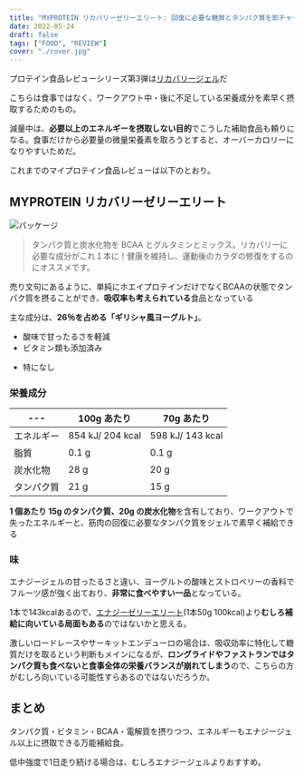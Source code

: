 ```yaml
---
title: "MYPROTEIN リカバリーゼリーエリート: 回復に必要な糖質とタンパク質を即チャージ"
date: 2022-05-24
draft: false
tags: ["FOOD", "REVIEW"]
cover: "./cover.jpg"
---
```


プロテイン食品レビューシリーズ第3弾は[リカバリージェル](https://px.a8.net/svt/ejp?a8mat=3N3PXV+GF7GHE+45DI+BW0YB&a8ejpredirect=https%3A%2F%2Fwww.myprotein.jp%2Fsports-nutrition%2Frecovery-gel-elite%2F11214831.html)だ

こちらは食事ではなく、ワークアウト中・後に不足している栄養成分を素早く摂取するためのもの。

減量中は、**必要以上のエネルギーを摂取しない目的**でこうした補助食品も頼りになる。食事だけから必要量の微量栄養素を取ろうとすると、オーバーカロリーになりやすいためだ。

これまでのマイプロテイン食品レビューは以下のとおり。

<LinkBox url="https://blog.gensobunya.net/post/2022/05/myprotein_protein_spread/" />

<LinkBox url="https://blog.gensobunya.net/post/2022/05/protein_granola/" />

<LinkBox url="https://blog.gensobunya.net/post/2022/02/mp_lean_cookie/" />

## MYPROTEIN リカバリーゼリーエリート

![パッケージ](/cover.jpg)

> タンパク質と炭水化物を BCAA とグルタミンとミックス。リカバリーに必要な成分がこれ１本に！健康を維持し、運動後のカラダの修復をするのにオススメです。

売り文句にあるように、単純にホエイプロテインだけでなくBCAAの状態でタンパク質を摂ることができ、**吸収率も考えられている**食品となっている

主な成分は、**26％を占める「ギリシャ風ヨーグルト」**。

<PositiveBox>

- 酸味で甘ったるさを軽減
- ビタミン類も添加済み

</PositiveBox>

<NegativeBox>

- 特になし

</NegativeBox>

### 栄養成分

<InArticleTable>

| --- | 100g あたり | 70g あたり |
|-------|------------------|-------------------|
| エネルギー | 854 kJ/ 204 kcal | 598 kJ/ 143 kcal |
| 脂質 | 0.1 g | 0.1 g |
| 炭水化物 | 28 g | 20 g |
| タンパク質 | 21 g | 15 g |

</InArticleTable>

**1 個あたり 15g のタンパク質、20g の炭水化物**を含有しており、ワークアウトで失ったエネルギーと、筋肉の回復に必要なタンパク質をジェルで素早く補給できる

### 味

エナジージェルの甘ったるさと違い、ヨーグルトの酸味とストロベリーの香料でフルーツ感が強く出ており、**非常に食べやすい一品**となっている。

1本で143kcalあるので、[エナジーゼリーエリート](https://px.a8.net/svt/ejp?a8mat=3N3PXV+GF7GHE+45DI+BW0YB&a8ejpredirect=https%3A%2F%2Fwww.myprotein.jp%2Fsports-nutrition%2Fenergy-gel-elite-12-pack%2F11271257.html)(1本50g 100kcal)より**むしろ補給に向いている局面もある**のではないかと思える。

激しいロードレースやサーキットエンデューロの場合は、吸収効率に特化して糖質だけを取るという判断もメインになるが、**ロングライドやファストランではタンパク質も食べないと食事全体の栄養バランスが崩れてしまう**ので、こちらの方がむしろ向いている可能性すらあるのではないだろうか。

## まとめ

タンパク質・ビタミン・BCAA・電解質を摂りつつ、エネルギーもエナジージェル以上に摂取できる万能補給食。

低中強度で1日走り続ける場合は、むしろエナジージェルよりおすすめ。

<LinkBox url="https://www.myprotein.jp/sports-nutrition/recovery-gel-elite/11214831.html" linkUrl="https://px.a8.net/svt/ejp?a8mat=3N3PXV+GF7GHE+45DI+BW0YB&a8ejpredirect=https%3A%2F%2Fwww.myprotein.jp%2Fsports-nutrition%2Frecovery-gel-elite%2F11214831.html" />
